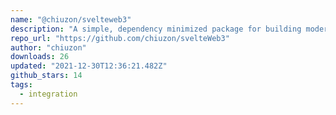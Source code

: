 ```yaml
---
name: "@chiuzon/svelteweb3"
description: "A simple, dependency minimized package for building modern dApps with SvelteKit"
repo_url: "https://github.com/chiuzon/svelteWeb3"
author: "chiuzon"
downloads: 26
updated: "2021-12-30T12:36:21.482Z"
github_stars: 14
tags: 
  - integration
---
```

